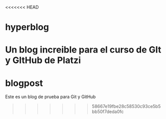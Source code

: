 <<<<<<< HEAD
# hyperblog
Un blog increible para el curso de GIt y GItHub de Platzi
=======
# blogpost
Este es un blog de prueba para Git y GitHub
>>>>>>> 58667e19fbe28c58530c93ce5b5bb50f7deda0fc
